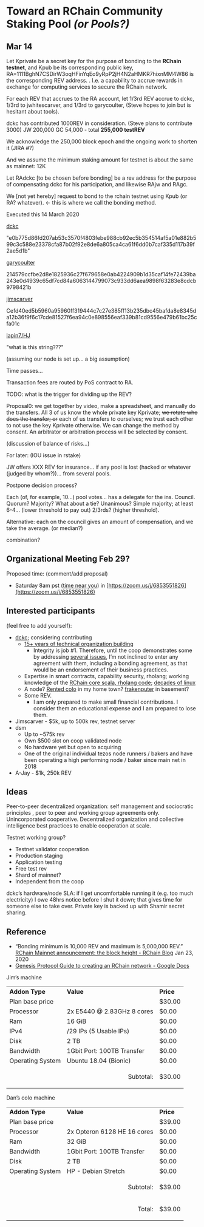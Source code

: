 <!----- Conversion time: 0.985 seconds.


Using this Markdown file:

1. Cut and paste this output into your source file.
2. See the notes and action items below regarding this conversion run.
3. Check the rendered output (headings, lists, code blocks, tables) for proper
   formatting and use a linkchecker before you publish this page.

Conversion notes:

* Docs to Markdown version 1.0β19
* Sat Mar 14 2020 08:52:00 GMT-0700 (PDT)
* Source doc: Toward an rchain-community staking pool
----->



# Toward an RChain Community Staking Pool _(or Pools?)_


## Mar 14

Let Kprivate be a secret key for the purpose of bonding to the **RChain testnet**, and Kpub be its corresponding public key, RA=1111BghN7CSDirW3oqHFinYqEo9yRpP2jH4N2aHMKR7hixnMM4W86 is the corresponding REV address. . I.e. a capability to accrue rewards in exchange for computing services to secure the RChain network.

For each REV that accrues to the RA account, let 1/3rd REV accrue to dckc, 1/3rd to jwhitescarver, and 1/3rd to garycoulter, (Steve hopes to join but is hesitant about tools).

dckc has contributed 1000REV in consideration. (Steve plans to contribute 3000) JW 200,000 GC 54,000 - total **255,000 testREV**

We acknowledge the 250,000 block epoch and the ongoing work to shorten it (JIRA #?)

And we assume the minimum staking amount for testnet is about the same as mainnet: 12K

Let RAdckc [to be chosen before bonding] be a rev address for the purpose of compensating dckc for his participation, and likewise RAjw and RAgc.

We [not yet hereby] request to bond to the rchain testnet using Kpub (or RA? whatever). &lt;- this is where we call the bonding method.

Executed this 14 March 2020

[dckc](https://keybase.io/dckc)

"e0b775d86fd207ab53c3570f4803febe988cb92ec5b354514af5a01e882b599c3c588e23378cfa87b02f92e8de6a805ca4ca61f6dd0b7caf335d117b39f2ae5d1b"

[garycoulter](https://keybase.io/garycoulter) 

214579ccfbe2d8e1825936c27f679658e0ab4224909b1d35caf14fe72439ba243e0d4939c65df7cd84a6063144799073c933dd6aea9898f63283e8cdcb9798421b

[jimscarver](https://keybase.io/jimscarver)

Cefd40ed5b5960a95960ff319444c7c27e385ff13b235dbc45bafda8e8345da12b36f9f6c17cde81527f6ea94c0e898556eaf339b81cd9556e479b61bc25cfa01c

[lapin7/HJ](https://keybase.io/lapin7)

"what is this string???"

(assuming our node is set up… a big assumption)

Time passes…

Transaction fees are routed by PoS contract to RA.

TODO: what is the trigger for dividing up the REV?

Proposal0: we get together by video, make a spreadsheet, and manually do the transfers. All 3 of us know the whole private key Kprivate; ~~we rotate who does the transfer; or~~ each of us transfers to ourselves; we trust each other to not use the key Kprivate otherwise. We can  change the method by consent. An arbitrator or arbitration process will be selected by consent.

(discussion of balance of risks…)

For later: (IOU issue in rstake)

JW offers XXX REV for insurance… if any pool is lost (hacked or whatever (judged by whom?))... from several pools.

Postpone decision process?

 Each (of, for example, 10…) pool votes… has a delegate for the ins. Council. Quorum? Majority? What about a tie? Unanimous? Simple majority; at least 6-4… (lower threshold to pay out) 2/3rds? (higher threshold).

Alternative: each on the council gives an amount of compensation, and we take the average. (or median?)

combination?


## Organizational Meeting Feb 29?

Proposed time: (comment/add proposal)



*   Saturday 8am pst ([time near you](https://www.timeanddate.com/worldclock/fixedtime.html?msg=thingy&iso=20200229T08&p1=234&ah=1&am=30)) in [https://zoom.us/j/6853551826](https://zoom.us/j/6853551826) 


## Interested participants

(feel free to add yourself):



*   [dckc](https://www.madmode.com/contact/); considering contributing
    *   [15+ years of technical organization building](https://www.w3.org/blog/2010/06/thanks-for-a-great-15-years-at/)
        *   Integrity is job #1. Therefore, until the coop demonstrates some by addressing [several issues](https://www.madmode.com/2019/rchain-blues.html), I’m not inclined to enter any agreement with them, including a bonding agreement, as that would be an endorsement of their business practices.
    *   Expertise in smart contracts, capability security, rholang; working knowledge of the [RChain core scala, rholang code](https://github.com/rchain/rchain); [decades of linux](https://www.madmode.com/2011/03/adding-server-operations-dba-to-my-bag.html)
    *   A node? [Rented colo](https://www.wholesaleinternet.net/cart/?id=274) in my home town? [frakenputer](https://www.madmode.com/2009/advogato_entry0065.html) in basement?
    *   Some REV.
        *   I am only prepared to make small financial contributions. I consider them an educational expense and I am prepared to lose them.
*   Jimscarver - $5k, up to 500k rev, testnet server
*   dsm
    *   Up to ~575k rev
    *   Own $500 slot on coop validated node
    *   No hardware yet but open to acquiring
    *   One of the original individual tezos node runners / bakers and have been operating a high performing node / baker since main net in 2018
*   A-Jay - $1k, 250k REV


## Ideas

Peer-to-peer decentralized organization: self management and sociocratic principles , peer to peer and working group agreements only. Unincorporated cooperative. Decentralized organization and collective intelligence best practices to enable cooperation at scale.

Testnet working group?



*   Testnet validator cooperation
*   Production staging
*   Application testing
*   Free test rev
*   Shard of mainnet?
*   Independent from the coop

dckc’s hardware/node SLA: if I get uncomfortable running it (e.g. too much electricity) I owe 48hrs notice before I shut it down; that gives time for someone else to take over. Private key is backed up with Shamir secret sharing.


## Reference



*   “Bonding minimum is 10,000 REV and maximum is 5,000,000 REV.” [RChain Mainnet announcement: the block height - RChain Blog](https://blog.rchain.coop/blog/2020/01/23/rchain-mainnet-announcement-the-block-height/) Jan 23, 2020
*   [Genesis Protocol Guide to creating an RChain network - Google Docs](https://docs.google.com/document/d/1Z5Of7OVVeMGl2Fw054xrwpRmDmKCC-nAoIxtIIHD-Tc/edit?pli=1#)

Jim’s machine


<table>
  <tr>
   <td><strong>Addon Type</strong>
   </td>
   <td><strong>Value</strong>
   </td>
   <td><strong>Price</strong>
   </td>
  </tr>
  <tr>
   <td colspan="2" >Plan base price
   </td>
   <td>$30.00
   </td>
  </tr>
  <tr>
   <td>Processor
   </td>
   <td>2x E5440 @ 2.83GHz 8 cores
   </td>
   <td>$0.00
   </td>
  </tr>
  <tr>
   <td>Ram
   </td>
   <td>16 GiB
   </td>
   <td>$0.00
   </td>
  </tr>
  <tr>
   <td>IPv4
   </td>
   <td>/29 IPs (5 Usable IPs)
   </td>
   <td>$0.00
   </td>
  </tr>
  <tr>
   <td>Disk
   </td>
   <td>2 TB
   </td>
   <td>$0.00
   </td>
  </tr>
  <tr>
   <td>Bandwidth
   </td>
   <td>1Gbit Port: 100TB Transfer
   </td>
   <td>$0.00
   </td>
  </tr>
  <tr>
   <td>Operating System
   </td>
   <td>Ubuntu 18.04 (Bionic)
   </td>
   <td>$0.00
   </td>
  </tr>
  <tr>
   <td colspan="2" ><p style="text-align: right">
Subtotal:</p>

   </td>
   <td>$30.00
   </td>
  </tr>
</table>


Dan’s colo machine


<table>
  <tr>
   <td><strong>Addon Type</strong>
   </td>
   <td><strong>Value</strong>
   </td>
   <td><strong>Price</strong>
   </td>
  </tr>
  <tr>
   <td colspan="2" >Plan base price
   </td>
   <td>$39.00
   </td>
  </tr>
  <tr>
   <td>Processor
   </td>
   <td>2x Opteron 6128 HE 16 cores
   </td>
   <td>$0.00
   </td>
  </tr>
  <tr>
   <td>Ram
   </td>
   <td>32 GiB
   </td>
   <td>$0.00
   </td>
  </tr>
  <tr>
   <td>Bandwidth
   </td>
   <td>1Gbit Port: 100TB Transfer
   </td>
   <td>$0.00
   </td>
  </tr>
  <tr>
   <td>Disk
   </td>
   <td>2 TB
   </td>
   <td>$0.00
   </td>
  </tr>
  <tr>
   <td>Operating System
   </td>
   <td>HP - Debian Stretch
   </td>
   <td>$0.00
   </td>
  </tr>
  <tr>
   <td colspan="2" ><p style="text-align: right">
Subtotal:</p>

   </td>
   <td>$39.00
   </td>
  </tr>
  <tr>
   <td colspan="2" ><p style="text-align: right">
Total:</p>

   </td>
   <td>$39.00
   </td>
  </tr>
</table>



<!-- Docs to Markdown version 1.0β19 -->
